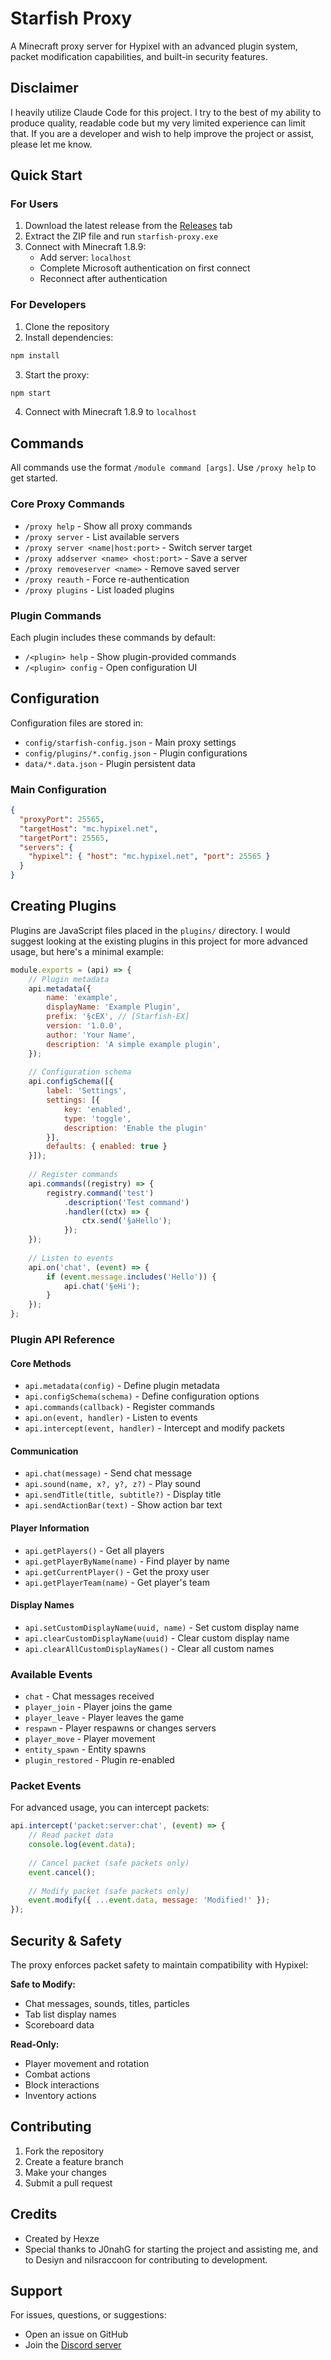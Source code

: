 # Starfish Proxy

A Minecraft proxy server for Hypixel with an advanced plugin system, packet modification capabilities, and built-in security features.

## Disclaimer
I heavily utilize Claude Code for this project. I try to the best of my ability to produce quality, readable code but my very limited experience can limit that. If you are a developer and wish to help improve the project or assist, please let me know.

## Quick Start

### For Users

1. Download the latest release from the [Releases](https://github.com/Hexze/Starfish-Proxy/releases) tab
2. Extract the ZIP file and run `starfish-proxy.exe`
3. Connect with Minecraft 1.8.9:
   - Add server: `localhost`
   - Complete Microsoft authentication on first connect
   - Reconnect after authentication

### For Developers

1. Clone the repository
2. Install dependencies:
```bash
npm install
```
3. Start the proxy:
```bash
npm start
```
4. Connect with Minecraft 1.8.9 to `localhost`

## Commands

All commands use the format `/module command [args]`. Use `/proxy help` to get started.

### Core Proxy Commands

- `/proxy help` - Show all proxy commands
- `/proxy server` - List available servers
- `/proxy server <name|host:port>` - Switch server target
- `/proxy addserver <name> <host:port>` - Save a server
- `/proxy removeserver <name>` - Remove saved server
- `/proxy reauth` - Force re-authentication
- `/proxy plugins` - List loaded plugins

### Plugin Commands

Each plugin includes these commands by default:
- `/<plugin> help` - Show plugin-provided commands
- `/<plugin> config` - Open configuration UI

## Configuration

Configuration files are stored in:
- `config/starfish-config.json` - Main proxy settings
- `config/plugins/*.config.json` - Plugin configurations
- `data/*.data.json` - Plugin persistent data

### Main Configuration

```json
{
  "proxyPort": 25565,
  "targetHost": "mc.hypixel.net",
  "targetPort": 25565,
  "servers": {
    "hypixel": { "host": "mc.hypixel.net", "port": 25565 }
  }
}
```

## Creating Plugins

Plugins are JavaScript files placed in the `plugins/` directory. I would suggest looking at the existing plugins in this project for more advanced usage, but here's a minimal example:

```javascript
module.exports = (api) => {
    // Plugin metadata
    api.metadata({
        name: 'example',
        displayName: 'Example Plugin',
        prefix: '§cEX', // [Starfish-EX]
        version: '1.0.0',
        author: 'Your Name',
        description: 'A simple example plugin',
    });
    
    // Configuration schema
    api.configSchema([{
        label: 'Settings',
        settings: [{
            key: 'enabled',
            type: 'toggle',
            description: 'Enable the plugin'
        }],
        defaults: { enabled: true }
    }]);
    
    // Register commands
    api.commands((registry) => {
        registry.command('test')
            .description('Test command')
            .handler((ctx) => {
                ctx.send('§aHello');
            });
    });
    
    // Listen to events
    api.on('chat', (event) => {
        if (event.message.includes('Hello')) {
            api.chat('§eHi');
        }
    });
};
```

### Plugin API Reference

#### Core Methods
- `api.metadata(config)` - Define plugin metadata
- `api.configSchema(schema)` - Define configuration options
- `api.commands(callback)` - Register commands
- `api.on(event, handler)` - Listen to events
- `api.intercept(event, handler)` - Intercept and modify packets

#### Communication
- `api.chat(message)` - Send chat message
- `api.sound(name, x?, y?, z?)` - Play sound
- `api.sendTitle(title, subtitle?)` - Display title
- `api.sendActionBar(text)` - Show action bar text

#### Player Information
- `api.getPlayers()` - Get all players
- `api.getPlayerByName(name)` - Find player by name
- `api.getCurrentPlayer()` - Get the proxy user
- `api.getPlayerTeam(name)` - Get player's team

#### Display Names
- `api.setCustomDisplayName(uuid, name)` - Set custom display name
- `api.clearCustomDisplayName(uuid)` - Clear custom display name
- `api.clearAllCustomDisplayNames()` - Clear all custom names

### Available Events

- `chat` - Chat messages received
- `player_join` - Player joins the game
- `player_leave` - Player leaves the game
- `respawn` - Player respawns or changes servers
- `player_move` - Player movement
- `entity_spawn` - Entity spawns
- `plugin_restored` - Plugin re-enabled

### Packet Events

For advanced usage, you can intercept packets:
```javascript
api.intercept('packet:server:chat', (event) => {
    // Read packet data
    console.log(event.data);
    
    // Cancel packet (safe packets only)
    event.cancel();
    
    // Modify packet (safe packets only)
    event.modify({ ...event.data, message: 'Modified!' });
});
```

## Security & Safety

The proxy enforces packet safety to maintain compatibility with Hypixel:

**Safe to Modify:**
- Chat messages, sounds, titles, particles
- Tab list display names
- Scoreboard data

**Read-Only:**
- Player movement and rotation
- Combat actions
- Block interactions
- Inventory actions

## Contributing

1. Fork the repository
2. Create a feature branch
3. Make your changes
4. Submit a pull request

## Credits

- Created by Hexze
- Special thanks to J0nahG for starting the project and assisting me, and to Desiyn and nilsraccoon for contributing to development.

## Support

For issues, questions, or suggestions:
- Open an issue on GitHub
- Join the [Discord server](https://discord.gg/urchin)
